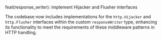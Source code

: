 feat(response_writer): implement Hijacker and Flusher interfaces

The codebase now includes implementations for the `http.Hijacker` and `http.Flusher` interfaces within the custom `responseWriter` type, enhancing its functionality to meet the requirements of these middleware patterns in HTTP handling.
